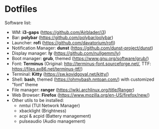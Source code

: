 # Dotfiles

Software list:

* WM: **i3-gaps** (https://github.com/Airblader/i3)
* Bar: **polybar** (https://github.com/polybar/polybar)
* Launcher: **rofi** (https://github.com/davatorium/rofi)
* Notification Manager: **dunst** (https://github.com/dunst-project/dunst)
* Display manager: **ly** (https://github.com/nullgemm/ly)
* Boot manager: **grub**, themed (https://www.gnu.org/software/grub/)
* Font: **Terminus** (Original: http://terminus-font.sourceforge.net/, TTF: https://files.ax86.net/terminus-ttf/)
* Terminal: **Kitty** (https://sw.kovidgoyal.net/kitty/)
* Shell: **bash**, themed (https://ohmybash.nntoan.com/) with customized "font" theme
* File manager: **ranger** (https://wiki.archlinux.org/title/Ranger)
* Web Browser: **Firefox** (https://www.mozilla.org/en-US/firefox/new/)
* Other utils to be installed:
  - nmtui (TUI Network Manager)
  - xbacklight (Brightness)
  - acpi & acpid (Battery management)
  - pulseaudio (Audio management)
